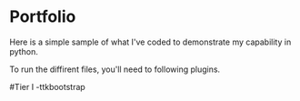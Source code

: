 # Portfolio

Here is a simple sample of what I've coded to demonstrate my capability in python.

To run the diffirent files, you'll need to following plugins.

#Tier I
-ttkbootstrap
